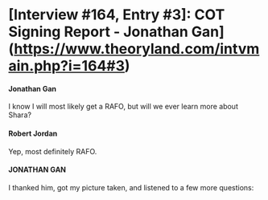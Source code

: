 # [Interview #164, Entry #3]: COT Signing Report - Jonathan Gan](https://www.theoryland.com/intvmain.php?i=164#3)

#### Jonathan Gan

I know I will most likely get a RAFO, but will we ever learn more about Shara?

#### Robert Jordan

Yep, most definitely RAFO.

#### JONATHAN GAN

I thanked him, got my picture taken, and listened to a few more questions:

